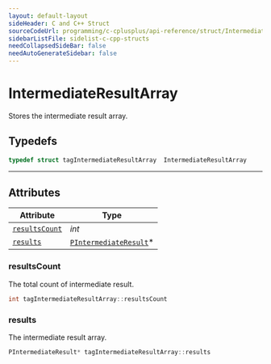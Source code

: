 ```yaml
---
layout: default-layout
sideHeader: C and C++ Struct
sourceCodeUrl: programming/c-cplusplus/api-reference/struct/IntermediateResultArray.md
sidebarListFile: sidelist-c-cpp-structs
needCollapsedSideBar: false
needAutoGenerateSidebar: false
---
```



# IntermediateResultArray
Stores the intermediate result array.

## Typedefs

```cpp
typedef struct tagIntermediateResultArray  IntermediateResultArray
```  
  
---
  

## Attributes
  
| Attribute | Type |
|---------- | ---- |
| [`resultsCount`](#resultscount) | *int* |
| [`results`](#results) | [`PIntermediateResult`](IntermediateResult.md)*  |


### resultsCount
The total count of intermediate result.
```cpp
int tagIntermediateResultArray::resultsCount
```

### results
The intermediate result array.
```cpp
PIntermediateResult* tagIntermediateResultArray::results
```


